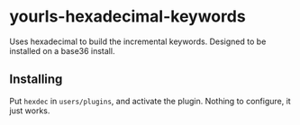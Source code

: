 yourls-hexadecimal-keywords
===========================

Uses hexadecimal to build the incremental keywords. Designed to be installed on a base36 install.

Installing
---------

Put `hexdec` in `users/plugins`, and activate the plugin. Nothing to configure, it just works.